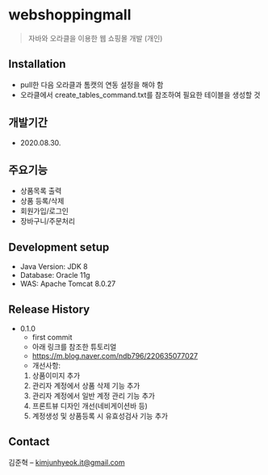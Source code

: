 # webshoppingmall
> 자바와 오라클을 이용한 웹 쇼핑몰 개발 (개인)


## Installation
* pull한 다음 오라클과 톰캣의 연동 설정을 해야 함
* 오라클에서 create_tables_command.txt를 참조하여 필요한 테이블을 생성할 것


## 개발기간
* 2020.08.30.


## 주요기능
* 상품목록 출력
* 상품 등록/삭제
* 회원가입/로그인
* 장바구니/주문처리


## Development setup
* Java Version: JDK 8
* Database: Oracle 11g
* WAS: Apache Tomcat 8.0.27


## Release History

* 0.1.0
    * first commit
    * 아래 링크를 참조한 튜토리얼
    - https://m.blog.naver.com/ndb796/220635077027
    * 개선사항: 
    1) 상품이미지 추가
    2) 관리자 계정에서 상품 삭제 기능 추가
    3) 관리자 계정에서 일반 계정 관리 기능 추가
    4) 프론트뷰 디자인 개선(네비게이션바 등)
    5) 계정생성 및 상품등록 시 유효성검사 기능 추가


## Contact

김준혁 – kimjunhyeok.it@gmail.com
